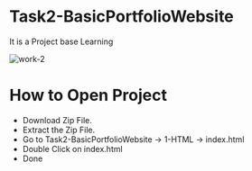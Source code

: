# Task2-BasicPortfolioWebsite
It is a Project base Learning

![work-2](https://github.com/ShabdprakashThakkar/Task2-BasicPortfolioWebsite/assets/115175887/9ba07dcb-785e-42b3-9158-085501af3060)

# How to Open Project
- Download Zip File.
- Extract the Zip File.
- Go to Task2-BasicPortfolioWebsite -> 1-HTML -> index.html
- Double Click on index.html
- Done

